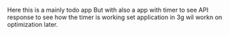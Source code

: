 Here this is a mainly todo app But with also a app with timer to see API response to see how the timer is working set application in 3g wil workn on optimization later.
